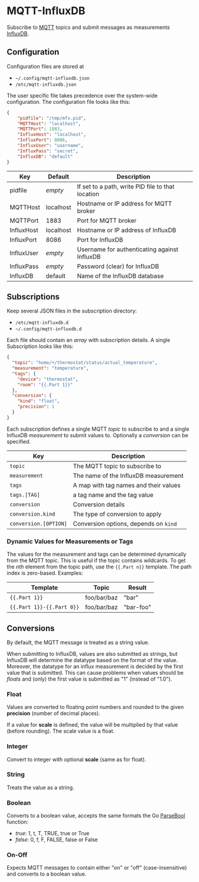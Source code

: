 # MQTT-InfluxDB
Subscribe to [MQTT](https://mqtt.org/) topics
and submit messages as measurements [InfluxDB](https://www.influxdata.com/time-series-platform/influxdb/).

## Configuration
Configuration files are stored at

- `~/.config/mqtt-influxdb.json`
- `/etc/mqtt-influxdb.json`

The user specific file takes precedence over the system-wide configuration.
The configuration file looks like this:

```json
{
    "pidfile": "/tmp/mfx.pid",
    "MQTTHost": "localhost",
    "MQTTPort": 1883,
    "InfluxHost": "localhost",
    "InfluxPort": 8086,
    "InfluxUser": "username",
    "InfluxPass": "secret",
    "InfluxDB": "default"
}
```

| Key        | Default   | Description                                       |
|------------|-----------|---------------------------------------------------|
| pidfile    | *empty*   | If set to a path, write PID file to that location |
| MQTTHost   | localhost | Hostname or IP address for MQTT broker            |
| MQTTPort   | 1883      | Port for MQTT broker                              |
| InfluxHost | localhost | Hostname or IP address of InfluxDB                |
| InfluxPort | 8086      | Port for InfluxDB                                 |
| InfluxUser | *empty*   | Username for authenticating against InfluxDB      |
| InfluxPass | *empty*   | Password (clear) for InfluxDB                     |
| InfluxDB   | default   | Name of the InfluxDB database                     |

## Subscriptions
Keep several JSON files in the subscription directory:

- `/etc/mqtt-influxdb.d`
- `~/.config/mqtt-influxdb.d`

Each file should contain an *array* with subscription details.
A single Subscription looks like this:

```json
{
  "topic": "home/+/thermostat/status/actual_temperature",
  "measurement": "temperature",
  "tags": {
    "device": "thermostat",
    "room": "{{.Part 1}}"
  },
  "conversion": {
    "kind": "float",
    "precision": 1
  }
}
```

Each subscription defines a single MQTT *topic* to subscribe to and
a single InfluxDB *measurement* to submit values to.
Optionally a *conversion* can be specified.

| Key                   | Description                           |
|-----------------------|---------------------------------------|
| `topic`               | The MQTT topic to subscribe to        |
| `measurement`         | The name of the InfluxDB measurement  |
| `tags`                | A map with tag names and their values |
| `tags.[TAG]`          | a tag name and the tag value          |
| `conversion`          | Conversion details                    |
| `conversion.kind`     | The type of conversion to apply       |
| `conversion.[OPTION]` | Conversion options, depends on `kind` |


### Dynamic Values for Measurements or Tags
The values for the measurement and tags can be determined dynamically from the
MQTT topic. This is useful if the topic contains wildcards.
To get the *nth* element from the topic path, use the `{{.Part n}}` template.
The path index is zero-based.
Examples:

| Template                  | Topic       | Result    |
|---------------------------|-------------|-----------|
| `{{.Part 1}} `            | foo/bar/baz | "bar"     |
| `{{.Part 1}}-{{.Part 0}}` | foo/bar/baz | "bar-foo" |

## Conversions
By default, the MQTT message is treated as a string value.

When submitting to InfluxDB, values are also submitted as strings,
but InfluxDB will determine the datatype based on the format of the value.
Moreover, the datatype for an influx measurement is decided by the first value
that is submitted. This can cause problems when values should be *floats*
and (only) the first value is submitted as "1" (instead of "1.0").

### Float
Values are converted to floating point numbers and rounded to the given
**precision** (number of decimal places).

If a value for **scale** is defined, the value will be multiplied by that value
(before rounding). The scale value is a float.

### Integer
Convert to integer with optional **scale** (same as for float).

### String
Treats the value as a string.

### Boolean
Converts to a boolean value, accepts the same formats the Go
[ParseBool](https://golang.org/pkg/strconv/#ParseBool) function:

- *true*: 1, t, T, TRUE, true or True
- *false*: 0, f, F, FALSE, false or False

### On-Off
Expects MQTT messages to contain either "on" or "off" (case-insensitive)
and converts to a boolean value.
